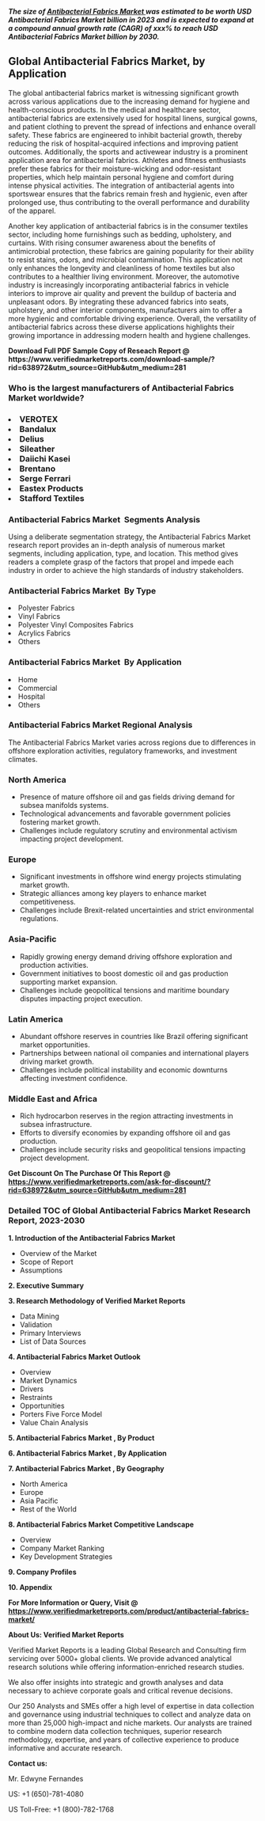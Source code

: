 <p><em><strong>The size of <a href="https://www.verifiedmarketreports.com/download-sample/?rid=638972&utm_source=GitHub&utm_medium=281" target="_blank">Antibacterial Fabrics Market </a> was estimated to be worth USD Antibacterial Fabrics Market billion in 2023 and is expected to expand at a compound annual growth rate (CAGR) of xxx% to reach USD Antibacterial Fabrics Market billion by 2030.</strong></em><br /><h2>Global Antibacterial Fabrics Market, by Application</h2><p>The global antibacterial fabrics market is witnessing significant growth across various applications due to the increasing demand for hygiene and health-conscious products. In the medical and healthcare sector, antibacterial fabrics are extensively used for hospital linens, surgical gowns, and patient clothing to prevent the spread of infections and enhance overall safety. These fabrics are engineered to inhibit bacterial growth, thereby reducing the risk of hospital-acquired infections and improving patient outcomes. Additionally, the sports and activewear industry is a prominent application area for antibacterial fabrics. Athletes and fitness enthusiasts prefer these fabrics for their moisture-wicking and odor-resistant properties, which help maintain personal hygiene and comfort during intense physical activities. The integration of antibacterial agents into sportswear ensures that the fabrics remain fresh and hygienic, even after prolonged use, thus contributing to the overall performance and durability of the apparel.</p><p>Another key application of antibacterial fabrics is in the consumer textiles sector, including home furnishings such as bedding, upholstery, and curtains. With rising consumer awareness about the benefits of antimicrobial protection, these fabrics are gaining popularity for their ability to resist stains, odors, and microbial contamination. This application not only enhances the longevity and cleanliness of home textiles but also contributes to a healthier living environment. Moreover, the automotive industry is increasingly incorporating antibacterial fabrics in vehicle interiors to improve air quality and prevent the buildup of bacteria and unpleasant odors. By integrating these advanced fabrics into seats, upholstery, and other interior components, manufacturers aim to offer a more hygienic and comfortable driving experience. Overall, the versatility of antibacterial fabrics across these diverse applications highlights their growing importance in addressing modern health and hygiene challenges.</p></p><p id="" class=""><strong>Download Full PDF Sample Copy of Reseach Report @ <a target="">https://www.verifiedmarketreports.com/download-sample/?rid=638972&utm_source=GitHub&utm_medium=281</a></strong></p><h3 id="" class="">Who is the largest manufacturers of&nbsp;Antibacterial Fabrics Market worldwide?</h3><h3 class=""></Li><Li>VEROTEX</Li><Li> Bandalux</Li><Li> Delius</Li><Li> Sileather</Li><Li> Daiichi Kasei</Li><Li> Brentano</Li><Li> Serge Ferrari</Li><Li> Eastex Products</Li><Li> Stafford Textiles</h3><h3 id="" class="">Antibacterial Fabrics Market &nbsp;Segments Analysis</h3><p id="" class="">Using a deliberate segmentation strategy, the Antibacterial Fabrics Market research report provides an in-depth analysis of numerous market segments, including application, type, and location. This method gives readers a complete grasp of the factors that propel and impede each industry in order to achieve the high standards of industry stakeholders.</p><h3 id="" class="">Antibacterial Fabrics Market &nbsp;By Type</h3><p></Li><Li>Polyester Fabrics</Li><Li> Vinyl Fabrics</Li><Li> Polyester Vinyl Composites Fabrics</Li><Li> Acrylics Fabrics</Li><Li> Others</p><h3 id="" class="">Antibacterial Fabrics Market &nbsp;By Application</h3><p class=""></Li><Li>Home</Li><Li> Commercial</Li><Li> Hospital</Li><Li> Others</p><h3 id="" class="">Antibacterial Fabrics Market Regional Analysis</h3><p id="" class="">The Antibacterial Fabrics Market varies across regions due to differences in offshore exploration activities, regulatory frameworks, and investment climates.</p><h3 id="" class="">North America</h3><ul><li>Presence of mature offshore oil and gas fields driving demand for subsea manifolds systems.</li><li>Technological advancements and favorable government policies fostering market growth.</li><li>Challenges include regulatory scrutiny and environmental activism impacting project development.</li></ul><h3 id="" class="">Europe</h3><ul><li>Significant investments in offshore wind energy projects stimulating market growth.</li><li>Strategic alliances among key players to enhance market competitiveness.</li><li>Challenges include Brexit-related uncertainties and strict environmental regulations.</li></ul><h3 id="" class="">Asia-Pacific</h3><ul><li>Rapidly growing energy demand driving offshore exploration and production activities.</li><li>Government initiatives to boost domestic oil and gas production supporting market expansion.</li><li>Challenges include geopolitical tensions and maritime boundary disputes impacting project execution.</li></ul><h3 id="" class="">Latin America</h3><ul><li>Abundant offshore reserves in countries like Brazil offering significant market opportunities.</li><li>Partnerships between national oil companies and international players driving market growth.</li><li>Challenges include political instability and economic downturns affecting investment confidence.</li></ul><h3 id="" class="">Middle East and Africa</h3><ul><li>Rich hydrocarbon reserves in the region attracting investments in subsea infrastructure.</li><li>Efforts to diversify economies by expanding offshore oil and gas production.</li><li>Challenges include security risks and geopolitical tensions impacting project development.</li></ul><p id="" class=""><strong>Get Discount On The Purchase Of This Report @ <a href="https://www.verifiedmarketreports.com/ask-for-discount/?rid=638972&utm_source=GitHub&utm_medium=281" target="_blank">https://www.verifiedmarketreports.com/ask-for-discount/?rid=638972&utm_source=GitHub&utm_medium=281</a></strong></p><h3 id="" class="">Detailed TOC of Global Antibacterial Fabrics Market Research Report, 2023-2030</h3><p id="" class=""><strong>1. Introduction of the Antibacterial Fabrics Market </strong></p><ul><li>Overview of the Market</li><li>Scope of Report</li><li>Assumptions</li></ul><p id="" class=""><strong>2. Executive Summary</strong></p><p id="" class=""><strong>3. Research Methodology of Verified Market Reports</strong></p><ul><li>Data Mining</li><li>Validation</li><li>Primary Interviews</li><li>List of Data Sources</li></ul><p id="" class=""><strong>4. Antibacterial Fabrics Market Outlook</strong></p><ul><li>Overview</li><li>Market Dynamics</li><li>Drivers</li><li>Restraints</li><li>Opportunities</li><li>Porters Five Force Model</li><li>Value Chain Analysis</li></ul><p id="" class=""><strong>5. Antibacterial Fabrics Market , By Product</strong></p><p id="" class=""><strong>6. Antibacterial Fabrics Market , By Application</strong></p><p id="" class=""><strong>7. Antibacterial Fabrics Market , By Geography</strong></p><ul><li>North America</li><li>Europe</li><li>Asia Pacific</li><li>Rest of the World</li></ul><p id="" class=""><strong>8. Antibacterial Fabrics Market Competitive Landscape</strong></p><ul><li>Overview</li><li>Company Market Ranking</li><li>Key Development Strategies</li></ul><p id="" class=""><strong>9. Company Profiles</strong></p><p id="" class=""><strong>10. Appendix</strong></p><p id="" class=""><strong>For More Information or Query, Visit @ <a href="https://www.verifiedmarketreports.com/product/antibacterial-fabrics-market/" target="_blank">https://www.verifiedmarketreports.com/product/antibacterial-fabrics-market/</a></strong></p><p id="" class=""><strong>About Us: Verified Market Reports</strong></p><p id="" class="">Verified Market Reports is a leading Global Research and Consulting firm servicing over 5000+ global clients. We provide advanced analytical research solutions while offering information-enriched research studies.</p><p id="" class="">We also offer insights into strategic and growth analyses and data necessary to achieve corporate goals and critical revenue decisions.</p><p id="" class="">Our 250 Analysts and SMEs offer a high level of expertise in data collection and governance using industrial techniques to collect and analyze data on more than 25,000 high-impact and niche markets. Our analysts are trained to combine modern data collection techniques, superior research methodology, expertise, and years of collective experience to produce informative and accurate research.</p><p id="" class=""><strong>Contact us:</strong></p><p id="" class="">Mr. Edwyne Fernandes</p><p id="" class="">US: +1 (650)-781-4080</p><p id="" class="">US Toll-Free: +1 (800)-782-1768</p>
